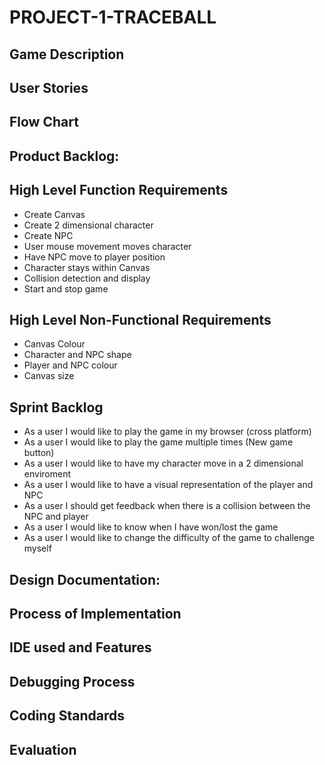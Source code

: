 # PROJECT-1-TRACEBALL

## Game Description

## User Stories

## Flow Chart

## Product Backlog:

## High Level Function Requirements

* Create Canvas
* Create 2 dimensional character
* Create NPC
* User mouse movement moves character
* Have NPC move to player position
* Character stays within Canvas
* Collision detection and display
* Start and stop game

## High Level Non-Functional Requirements

* Canvas Colour
* Character and NPC shape
* Player and NPC colour
* Canvas size

## Sprint Backlog

* As a user I would like to play the game in my browser (cross platform)
* As a user I would like to play the game multiple times (New game button)
* As a user I would like to have my character move in a 2 dimensional enviroment
* As a user I would like to have a visual representation of the player and NPC
* As a user I should get feedback when there is a collision between the NPC and player
* As a user I would like to know when I have won/lost the game
* As a user I would like to change the difficulty of the game to challenge myself

## Design Documentation:

## Process of Implementation

## IDE used and Features

## Debugging Process

## Coding Standards

## Evaluation
